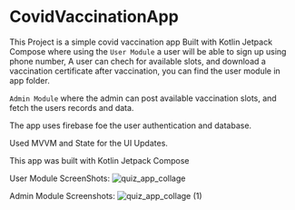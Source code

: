 # CovidVaccinationApp

This Project is a simple covid vaccination app Built with Kotlin Jetpack Compose where using the `User Module` a user will be able to sign up using phone number, 
A user can chech for available slots, and download a vaccination certificate after vaccination, you can find the user module in app folder.

`Admin Module` where the admin can post available vaccination slots, and fetch the users records and data.

The app uses firebase foe the user authentication and database.

Used MVVM and State for the UI Updates.

This app was built with Kotlin Jetpack Compose 

User Module ScreenShots:
![quiz_app_collage](https://user-images.githubusercontent.com/97782768/221358003-e6534eb8-8bb3-4e26-8971-952660aab365.png)



Admin Module Screenshots:
![quiz_app_collage (1)](https://user-images.githubusercontent.com/97782768/221358043-7d03e027-e1d8-4761-8faf-e4a50b31bf5d.png)

